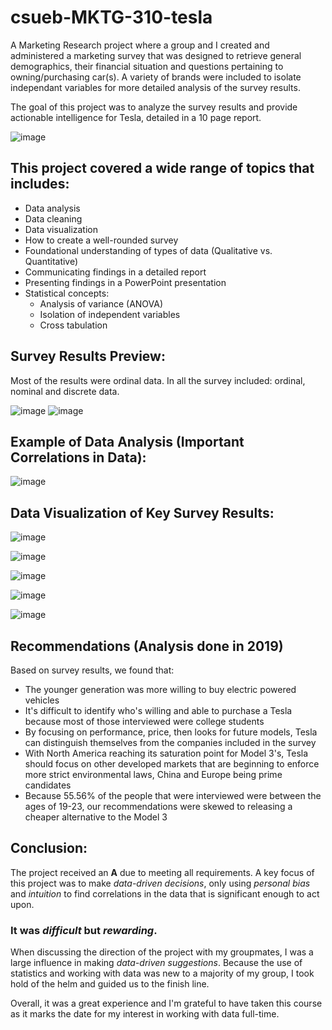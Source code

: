 # csueb-MKTG-310-tesla
A Marketing Research project where a group and I created and administered a marketing survey that was designed to retrieve general demographics, their financial situation and questions pertaining to owning/purchasing car(s). A variety of brands were included to isolate independant variables for more detailed analysis of the survey results. 

The goal of this project was to analyze the survey results and provide actionable intelligence for Tesla, detailed in a 10 page report.

![image](https://user-images.githubusercontent.com/84660320/190005821-a1b747c1-3c91-4417-9da8-0015b30cc8ff.png)

This project covered a wide range of topics that includes:
---
- Data analysis
- Data cleaning
- Data visualization
- How to create a well-rounded survey
- Foundational understanding of types of data (Qualitative vs. Quantitative)
- Communicating findings in a detailed report
- Presenting findings in a PowerPoint presentation
- Statistical concepts:
  - Analysis of variance (ANOVA)
  - Isolation of independent variables
  - Cross tabulation

## Survey Results Preview:
Most of the results were ordinal data. In all the survey included: ordinal, nominal and discrete data.

![image](https://user-images.githubusercontent.com/84660320/189796860-918ac26c-2cbe-4844-a267-b706e4f5e655.png)
![image](https://user-images.githubusercontent.com/84660320/189796889-11924ad0-ad59-4f70-9cfa-c971c87e9235.png)

## Example of Data Analysis (Important Correlations in Data):
![image](https://user-images.githubusercontent.com/84660320/189796017-8bdb9654-afb6-4f08-88e2-caa4bd08774f.png)

## Data Visualization of Key Survey Results:
![image](https://user-images.githubusercontent.com/84660320/189795846-50109469-578f-49f7-9fa0-b6fd54549b00.png)

![image](https://user-images.githubusercontent.com/84660320/189795851-50eb3b56-fb2f-4823-95e4-c5f88a1e9612.png)

![image](https://user-images.githubusercontent.com/84660320/189795862-bd7889e6-02e8-4f69-9da1-54fc877391fc.png)

![image](https://user-images.githubusercontent.com/84660320/189795867-7f56a905-d78f-4faf-9cdd-ce4227a4f28c.png)

![image](https://user-images.githubusercontent.com/84660320/189795871-1b2f105d-1348-45ba-8240-88755cdb0e7e.png)

## Recommendations (Analysis done in 2019)
Based on survey results, we found that:
- The younger generation was more willing to buy electric powered vehicles
- It's difficult to identify who's willing and able to purchase a Tesla because most of those interviewed were college students
- By focusing on performance, price, then looks for future models, Tesla can distinguish themselves from the companies included in the survey
- With North America reaching its saturation point for Model 3's, Tesla should focus on other developed markets that are beginning to enforce more strict environmental laws, China and Europe being prime candidates
- Because 55.56% of the people that were interviewed were between the ages of 19-23, our recommendations were skewed to releasing a cheaper alternative to the Model 3

## Conclusion:
The project received an **A** due to meeting all requirements. A key focus of this project was to make *data-driven decisions*, only using *personal bias* and *intuition* to find correlations in the data that is significant enough to act upon.

### It was *difficult* but ***rewarding***.

When discussing the direction of the project with my groupmates, I was a large influence in making *data-driven suggestions*. Because the use of statistics and working with data was new to a majority of my group, I took hold of the helm and guided us to the finish line. 

Overall, it was a great experience and I'm grateful to have taken this course as it marks the date for my interest in working with data full-time.
